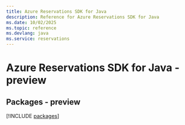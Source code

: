 ```yaml
---
title: Azure Reservations SDK for Java
description: Reference for Azure Reservations SDK for Java
ms.date: 10/02/2025
ms.topic: reference
ms.devlang: java
ms.service: reservations
---
```

# Azure Reservations SDK for Java - preview
## Packages - preview
[!INCLUDE [packages](reservations-index.md)]